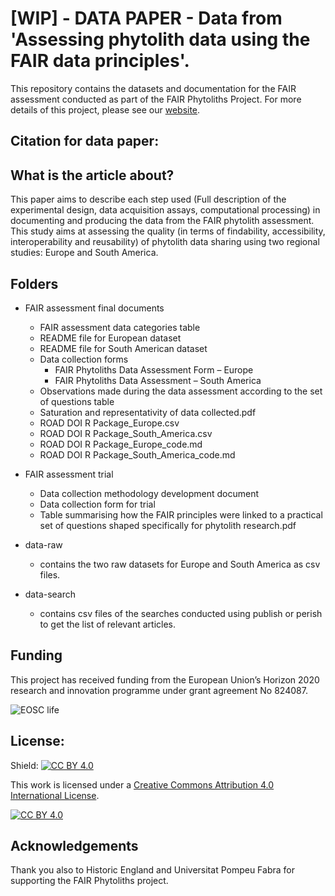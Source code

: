 # [WIP] - DATA PAPER - Data from 'Assessing phytolith data using the FAIR data principles'.

This repository contains the datasets and documentation for the FAIR assessment conducted as part of the FAIR Phytoliths Project. For more details of this project, please see our [website](https://open-phytoliths.github.io/FAIR-phytoliths/). 

## Citation for data paper: 

## What is the article about?
This paper aims to describe each step used (Full description of the experimental design, data acquisition assays, computational processing) in documenting and producing the data from the FAIR phytolith assessment. This study aims at assessing the quality (in terms of findability, accessibility, interoperability and reusability) of phytolith data sharing using two regional studies: Europe and South America. 

## Folders
* FAIR assessment final documents
    * FAIR assessment data categories table
    * README file for European dataset
    * README file for South American dataset
    * Data collection forms
      * FAIR Phytoliths Data Assessment Form  – Europe
      * FAIR Phytoliths Data Assessment  – South America
    * Observations made during the data assessment according to the set of questions table
    * Saturation and representativity of data collected.pdf
    * ROAD DOI R Package_Europe.csv
    * ROAD DOI R Package_South_America.csv
    * ROAD DOI R Package_Europe_code.md
    * ROAD DOI R Package_South_America_code.md

 * FAIR assessment trial
    * Data collection methodology development document
    * Data collection form for trial
    * Table summarising how the FAIR principles were linked to a practical set of questions shaped specifically for phytolith research.pdf  
 * data-raw
    * contains the two raw datasets for Europe and South America as csv files. 
 * data-search 
    * contains csv files of the searches conducted using publish or perish to get the list of relevant articles.

## Funding

This project has received funding from the European Union’s Horizon 2020 research and innovation programme under grant agreement No 824087. 

![EOSC life](https://github.com/open-phytoliths/FAIR-phytoliths/blob/main/assets/images/eosc-life.jpg)

## License:
Shield: [![CC BY 4.0][cc-by-shield]][cc-by]

This work is licensed under a
[Creative Commons Attribution 4.0 International License][cc-by].

[![CC BY 4.0][cc-by-image]][cc-by]

[cc-by]: http://creativecommons.org/licenses/by/4.0/
[cc-by-image]: https://i.creativecommons.org/l/by/4.0/88x31.png
[cc-by-shield]: https://img.shields.io/badge/License-CC%20BY%204.0-lightgrey.svg

##  Acknowledgements
Thank you also to Historic England and Universitat Pompeu Fabra for supporting the FAIR Phytoliths project. 
